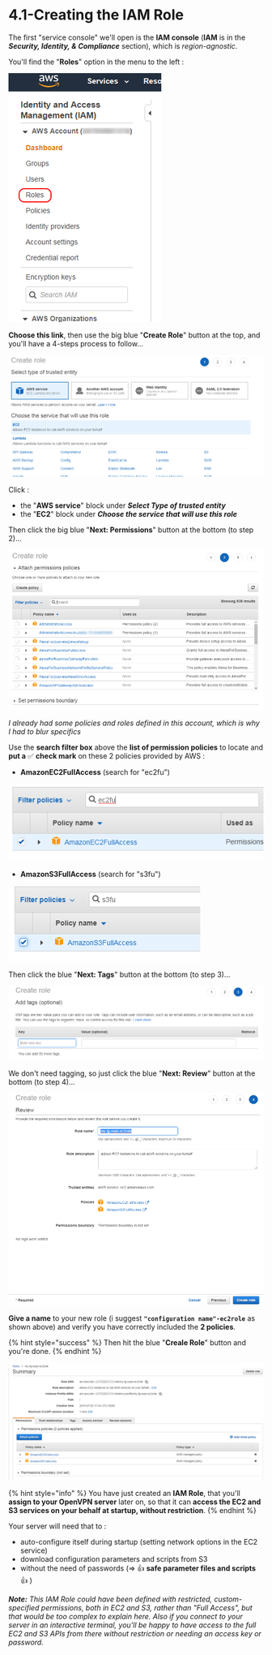 # 4.1-Creating the IAM Role

The first "service console" we'll open is the **IAM console** \(**IAM** is in the _**Security, Identity, & Compliance**_ section\), which is _region-agnostic_.

You'll find the "**Roles**" option in the menu to the left  :

![](../.gitbook/assets/image%20%2817%29.png)

**Choose this link**, then use the big blue "**Create Role**" button at the top, and you'll have a 4-steps process to follow...

![](../.gitbook/assets/image%20%2871%29.png)

Click :

* the "**AWS service**" block under _**Select Type of trusted entity**_
* the "**EC2**" block under _**Choose the service that will use this role**_

Then click the big blue "**Next: Permissions**" button at the bottom \(to step 2\)...

![](../.gitbook/assets/image%20%2843%29.png)

_I already had some policies and roles defined in this account, which is why I had to blur specifics_

Use the **search filter box** above the **list of permission policies** to locate and **put a** ✅ **check mark** on these 2 policies provided by AWS :

* **AmazonEC2FullAccess** \(search for "ec2fu"\)

![](../.gitbook/assets/image%20%2866%29.png)

* **AmazonS3FullAccess** \(search for "s3fu"\)

![](../.gitbook/assets/image%20%284%29.png)

Then click the blue "**Next: Tags**" button at the bottom \(to step 3\)...

![](../.gitbook/assets/image%20%2853%29.png)

We don't need tagging, so just click the blue "**Next: Review**" button at the bottom \(to step 4\)...

![](../.gitbook/assets/image%20%2875%29.png)

**Give a name** to your new role \(i suggest **`"configuration name"-ec2role`** as shown above\) and verify you have correctly included the **2 policies**.

{% hint style="success" %}
Then hit the blue "**Creale Role**" button and you're done.
{% endhint %}

![Your shiny new IAM Role](../.gitbook/assets/image%20%287%29.png)

{% hint style="info" %}
You have just created an **IAM Role**, that you'll **assign to your OpenVPN server** later on, so that it can **access the EC2 and S3 services on your behalf at startup, without restriction**.
{% endhint %}

Your server will need that to :

* auto-configure itself during startup \(setting network options in the EC2 service\)
* download configuration parameters and scripts from S3
* without the need of passwords \(=&gt; 👍 **safe parameter files and scripts** 👍 \)

_**Note:** This IAM Role could have been defined with restricted, custom-specified permissions, both in EC2 and S3, rather than "Full Access", but that would be too complex to explain here.  Also if you connect to your server in an interactive terminal, you'll be happy to have access to the full EC2 and S3 APIs from there without restriction or needing an access key or password._



